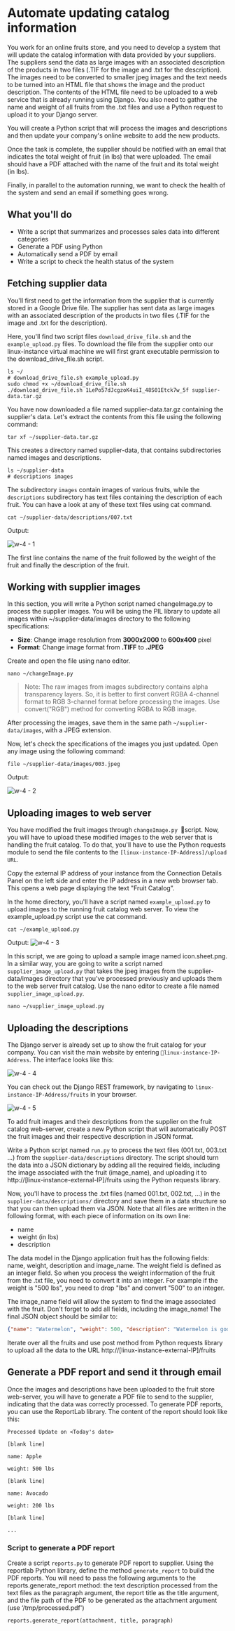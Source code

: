 # Automate updating catalog information

You work for an online fruits store, and you need to develop a system that will update the catalog information with data provided by your suppliers. The suppliers send the data as large images with an associated description of the products in two files (.TIF for the image and .txt for the description). The images need to be converted to smaller jpeg images and the text needs to be turned into an HTML file that shows the image and the product description. The contents of the HTML file need to be uploaded to a web service that is already running using Django. You also need to gather the name and weight of all fruits from the .txt files and use a Python request to upload it to your Django server.

You will create a Python script that will process the images and descriptions and then update your company's online website to add the new products.

Once the task is complete, the supplier should be notified with an email that indicates the total weight of fruit (in lbs) that were uploaded. The email should have a PDF attached with the name of the fruit and its total weight (in lbs).

Finally, in parallel to the automation running, we want to check the health of the system and send an email if something goes wrong.

## What you'll do

- Write a script that summarizes and processes sales data into different categories
- Generate a PDF using Python
- Automatically send a PDF by email
- Write a script to check the health status of the system

## Fetching supplier data

You'll first need to get the information from the supplier that is currently stored in a Google Drive file. The supplier has sent data as large images with an associated description of the products in two files (.TIF for the image and .txt for the description).

Here, you'll find two script files ``download_drive_file.sh`` and the ``example_upload.py`` files. To download the file from the supplier onto our linux-instance virtual machine we will first grant executable permission to the download_drive_file.sh script.

```shell
ls ~/
# download_drive_file.sh example_upload.py
sudo chmod +x ~/download_drive_file.sh
./download_drive_file.sh 1LePo57dJcgzoK4uiI_48S01Etck7w_5f supplier-data.tar.gz
```

You have now downloaded a file named supplier-data.tar.gz containing the supplier's data. Let's extract the contents from this file using the following command:

```shell
tar xf ~/supplier-data.tar.gz
```

This creates a directory named supplier-data, that contains subdirectories named images and descriptions.

```shell
ls ~/supplier-data
# descriptions images
```

The subdirectory ``images`` contain images of various fruits, while the ``descriptions`` subdirectory has text files containing the description of each fruit. You can have a look at any of these text files using cat command.

```shell
cat ~/supplier-data/descriptions/007.txt
```

Output:

![w-4 - 1](./w-4-1.png "w-4 - 1")

The first line contains the name of the fruit followed by the weight of the fruit and finally the description of the fruit.

## Working with supplier images

In this section, you will write a Python script named changeImage.py to process the supplier images. You will be using the PIL library to update all images within ~/supplier-data/images directory to the following specifications:

- **Size**: Change image resolution from **3000x2000** to **600x400** pixel
- **Format**: Change image format from **.TIFF** to **.JPEG**

Create and open the file using nano editor.

```shell
nano ~/changeImage.py
```

> Note: The raw images from images subdirectory contains alpha transparency layers. So, it is better to first convert RGBA 4-channel format to RGB 3-channel format before processing the images. Use convert("RGB") method for converting RGBA to RGB image.

After processing the images, save them in the same path ```~/supplier-data/images```, with a JPEG extension.

Now, let's check the specifications of the images you just updated. Open any image using the following command:

```shell
file ~/supplier-data/images/003.jpeg
```

Output:

![w-4 - 2](./w-4-2.png "w-4 - 2")

## Uploading images to web server

You have modified the fruit images through ``changeImage.py ``script. Now, you will have to upload these modified images to the web server that is handling the fruit catalog. To do that, you'll have to use the Python requests module to send the file contents to the ``[linux-instance-IP-Address]/upload URL``.

Copy the external IP address of your instance from the Connection Details Panel on the left side and enter the IP address in a new web browser tab. This opens a web page displaying the text "Fruit Catalog".

In the home directory, you'll have a script named ``example_upload.py`` to upload images to the running fruit catalog web server. To view the example_upload.py script use the cat command.

```shell
cat ~/example_upload.py
```

Output:
![w-4 - 3](./w-4-3.png "w-4 - 3")

In this script, we are going to upload a sample image named icon.sheet.png. In a similar way, you are going to write a script named ```supplier_image_upload.py``` that takes the jpeg images from the supplier-data/images directory that you've processed previously and uploads them to the web server fruit catalog. Use the nano editor to create a file named ```supplier_image_upload.py```.

```shell
nano ~/supplier_image_upload.py
```

## Uploading the descriptions

The Django server is already set up to show the fruit catalog for your company. You can visit the main website by entering ```linux-instance-IP-Address```. The interface looks like this:

![w-4 - 4](./w-4-4.png "w-4 - 4")

You can check out the Django REST framework, by navigating to ```linux-instance-IP-Address/fruits``` in your browser.

![w-4 - 5](./w-4-5.png "w-4 - 5")

To add fruit images and their descriptions from the supplier on the fruit catalog web-server, create a new Python script that will automatically POST the fruit images and their respective description in JSON format.

Write a Python script named ```run.py``` to process the text files (001.txt, 003.txt ...) from the ```supplier-data/descriptions``` directory. The script should turn the data into a JSON dictionary by adding all the required fields, including the image associated with the fruit (image_name), and uploading it to http://[linux-instance-external-IP]/fruits using the Python requests library.

Now, you'll have to process the .txt files (named 001.txt, 002.txt, ...) in the ```supplier-data/descriptions/``` directory and save them in a data structure so that you can then upload them via JSON. Note that all files are written in the following format, with each piece of information on its own line:

- name
- weight (in lbs)
- description

The data model in the Django application fruit has the following fields: name, weight, description and image_name. The weight field is defined as an integer field. So when you process the weight information of the fruit from the .txt file, you need to convert it into an integer. For example if the weight is "500 lbs", you need to drop "lbs" and convert "500" to an integer.

The image_name field will allow the system to find the image associated with the fruit. Don't forget to add all fields, including the image_name! The final JSON object should be similar to:

```json
{"name": "Watermelon", "weight": 500, "description": "Watermelon is good for relieving heat, eliminating annoyance and quenching thirst. It contains a lot of water, which is good for relieving the symptoms of acute fever immediately. The sugar and salt contained in watermelon can diuretic and eliminate kidney inflammation. Watermelon also contains substances that can lower blood pressure.", "image_name": "010.jpeg"}
```

Iterate over all the fruits and use post method from Python requests library to upload all the data to the URL http://[linux-instance-external-IP]/fruits

## Generate a PDF report and send it through email

Once the images and descriptions have been uploaded to the fruit store web-server, you will have to generate a PDF file to send to the supplier, indicating that the data was correctly processed. To generate PDF reports, you can use the ReportLab library. The content of the report should look like this:

```
Processed Update on <Today's date>

[blank line]

name: Apple

weight: 500 lbs

[blank line]

name: Avocado

weight: 200 lbs

[blank line]

...
```

### Script to generate a PDF report

Create a script ```reports.py``` to generate PDF report to supplier. Using the reportlab Python library, define the method ```generate_report``` to build the PDF reports. You will need to pass the following arguments to the reports.generate_report method: the text description processed from the text files as the paragraph argument, the report title as the title argument, and the file path of the PDF to be generated as the attachment argument (use ‘/tmp/processed.pdf')

```python
reports.generate_report(attachment, title, paragraph)
```
